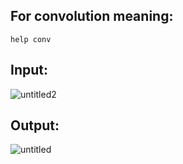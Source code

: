 ## For convolution meaning:
```
help conv
```

## Input:
![untitled2](https://user-images.githubusercontent.com/91827137/208083606-3f3e8140-e0ab-49ef-8018-76722a9990b1.png)

## Output:
![untitled](https://user-images.githubusercontent.com/91827137/208083649-3e5eaa2d-f40a-4bd6-9be4-4aef58991498.png)
